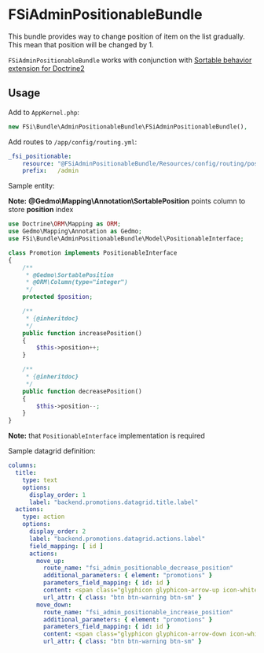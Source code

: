 # FSiAdminPositionableBundle

This bundle provides way to change position of item on the list gradually.
This mean that position will be changed by 1.

`FSiAdminPositionableBundle` works with conjunction with [Sortable behavior extension for Doctrine2](https://github.com/l3pp4rd/DoctrineExtensions/blob/master/doc/sortable.md)

## Usage

Add to `AppKernel.php`:

```php
new FSi\Bundle\AdminPositionableBundle\FSiAdminPositionableBundle(),
```

Add routes to `/app/config/routing.yml`:

```yml
_fsi_positionable:
    resource: "@FSiAdminPositionableBundle/Resources/config/routing/positionable.xml"
    prefix:   /admin
```

Sample entity:

**Note:** **@Gedmo\Mapping\Annotation\SortablePosition** points column to store **position** index

```php
use Doctrine\ORM\Mapping as ORM;
use Gedmo\Mapping\Annotation as Gedmo;
use FSi\Bundle\AdminPositionableBundle\Model\PositionableInterface;

class Promotion implements PositionableInterface
{
    /**
     * @Gedmo\SortablePosition
     * @ORM\Column(type="integer")
     */
    protected $position;

    /**
     * {@inheritdoc}
     */
    public function increasePosition()
    {
        $this->position++;
    }

    /**
     * {@inheritdoc}
     */
    public function decreasePosition()
    {
        $this->position--;
    }
}
```

**Note:** that `PositionableInterface` implementation is required

Sample datagrid definition:

```yml
columns:
  title:
    type: text
    options:
      display_order: 1
      label: "backend.promotions.datagrid.title.label"
  actions:
    type: action
    options:
      display_order: 2
      label: "backend.promotions.datagrid.actions.label"
      field_mapping: [ id ]
      actions:
        move_up:
          route_name: "fsi_admin_positionable_decrease_position"
          additional_parameters: { element: "promotions" }
          parameters_field_mapping: { id: id }
          content: <span class="glyphicon glyphicon-arrow-up icon-white"></span>
          url_attr: { class: "btn btn-warning btn-sm" }
        move_down:
          route_name: "fsi_admin_positionable_increase_position"
          additional_parameters: { element: "promotions" }
          parameters_field_mapping: { id: id }
          content: <span class="glyphicon glyphicon-arrow-down icon-white"></span>
          url_attr: { class: "btn btn-warning btn-sm" }
```
